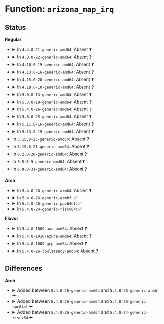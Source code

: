 # Function: <code>arizona_map_irq</code>

## Status
<b>Regular</b>
<ul>
<li>
<details>
<summary>In <code>4.4.0-21-generic-amd64</code>: Absent ❓</summary>

```json
{
  "name": "arizona_map_irq",
  "collision_type": "Unique Static",
  "inline_type": "Selective",
  "funcs": [
    {
      "addr": 18446744071584604368,
      "name": "arizona_map_irq",
      "external": false,
      "loc": "drivers/mfd/arizona-irq.c:29",
      "file": "drivers/mfd/arizona-irq.c",
      "inline": "not declared, inlined",
      "caller_inline": [],
      "caller_func": [
        "drivers/mfd/arizona-irq.c:arizona_request_irq",
        "drivers/mfd/arizona-irq.c:arizona_free_irq",
        "drivers/mfd/arizona-irq.c:arizona_set_irq_wake",
        "drivers/mfd/arizona-irq.c:arizona_irq_init",
        "drivers/mfd/arizona-irq.c:arizona_irq_init",
        "drivers/mfd/arizona-irq.c:arizona_irq_init",
        "drivers/mfd/arizona-irq.c:arizona_irq_init",
        "drivers/mfd/arizona-irq.c:arizona_irq_exit",
        "drivers/mfd/arizona-irq.c:arizona_irq_exit"
      ]
    }
  ],
  "symbols": [
    {
      "addr": 18446744071584604368,
      "name": "arizona_map_irq.isra.2",
      "section": ".text",
      "bind": "STB_LOCAL",
      "size": 49
    }
  ]
}
```
</details>
</li>
<li>
<details>
<summary>In <code>4.8.0-22-generic-amd64</code>: Absent ❓</summary>

```json
{
  "name": "arizona_map_irq",
  "collision_type": "Unique Static",
  "inline_type": "Selective",
  "funcs": [
    {
      "addr": 18446744071584953168,
      "name": "arizona_map_irq",
      "external": false,
      "loc": "drivers/mfd/arizona-irq.c:29",
      "file": "drivers/mfd/arizona-irq.c",
      "inline": "not declared, inlined",
      "caller_inline": [],
      "caller_func": [
        "drivers/mfd/arizona-irq.c:arizona_irq_exit",
        "drivers/mfd/arizona-irq.c:arizona_irq_exit",
        "drivers/mfd/arizona-irq.c:arizona_irq_init",
        "drivers/mfd/arizona-irq.c:arizona_irq_init",
        "drivers/mfd/arizona-irq.c:arizona_irq_init",
        "drivers/mfd/arizona-irq.c:arizona_set_irq_wake",
        "drivers/mfd/arizona-irq.c:arizona_free_irq",
        "drivers/mfd/arizona-irq.c:arizona_request_irq"
      ]
    }
  ],
  "symbols": [
    {
      "addr": 18446744071584953168,
      "name": "arizona_map_irq.isra.2",
      "section": ".text",
      "bind": "STB_LOCAL",
      "size": 54
    }
  ]
}
```
</details>
</li>
<li>
<details>
<summary>In <code>4.10.0-19-generic-amd64</code>: Absent ❓</summary>

```json
{
  "name": "arizona_map_irq",
  "collision_type": "Unique Static",
  "inline_type": "Selective",
  "funcs": [
    {
      "addr": 18446744071585136800,
      "name": "arizona_map_irq",
      "external": false,
      "loc": "drivers/mfd/arizona-irq.c:29",
      "file": "drivers/mfd/arizona-irq.c",
      "inline": "not declared, inlined",
      "caller_inline": [],
      "caller_func": [
        "drivers/mfd/arizona-irq.c:arizona_irq_exit",
        "drivers/mfd/arizona-irq.c:arizona_irq_exit",
        "drivers/mfd/arizona-irq.c:arizona_irq_init",
        "drivers/mfd/arizona-irq.c:arizona_irq_init",
        "drivers/mfd/arizona-irq.c:arizona_irq_init",
        "drivers/mfd/arizona-irq.c:arizona_set_irq_wake",
        "drivers/mfd/arizona-irq.c:arizona_free_irq",
        "drivers/mfd/arizona-irq.c:arizona_request_irq"
      ]
    }
  ],
  "symbols": [
    {
      "addr": 18446744071585136800,
      "name": "arizona_map_irq.isra.2",
      "section": ".text",
      "bind": "STB_LOCAL",
      "size": 54
    }
  ]
}
```
</details>
</li>
<li>
<details>
<summary>In <code>4.13.0-16-generic-amd64</code>: Absent ❓</summary>

```json
{
  "name": "arizona_map_irq",
  "collision_type": "Unique Static",
  "inline_type": "Selective",
  "funcs": [
    {
      "addr": 18446744071585218368,
      "name": "arizona_map_irq",
      "external": false,
      "loc": "drivers/mfd/arizona-irq.c:32",
      "file": "drivers/mfd/arizona-irq.c",
      "inline": "not declared, inlined",
      "caller_inline": [],
      "caller_func": [
        "drivers/mfd/arizona-irq.c:arizona_set_irq_wake",
        "drivers/mfd/arizona-irq.c:arizona_free_irq",
        "drivers/mfd/arizona-irq.c:arizona_request_irq"
      ]
    }
  ],
  "symbols": [
    {
      "addr": 18446744071585218368,
      "name": "arizona_map_irq.isra.2",
      "section": ".text",
      "bind": "STB_LOCAL",
      "size": 54
    }
  ]
}
```
</details>
</li>
<li>
<details>
<summary>In <code>4.15.0-20-generic-amd64</code>: Absent ❓</summary>

```json
{
  "name": "arizona_map_irq",
  "collision_type": "Unique Static",
  "inline_type": "Selective",
  "funcs": [
    {
      "addr": 18446744071585646048,
      "name": "arizona_map_irq",
      "external": false,
      "loc": "drivers/mfd/arizona-irq.c:32",
      "file": "drivers/mfd/arizona-irq.c",
      "inline": "not declared, inlined",
      "caller_inline": [],
      "caller_func": [
        "drivers/mfd/arizona-irq.c:arizona_set_irq_wake",
        "drivers/mfd/arizona-irq.c:arizona_free_irq",
        "drivers/mfd/arizona-irq.c:arizona_request_irq"
      ]
    }
  ],
  "symbols": [
    {
      "addr": 18446744071585646048,
      "name": "arizona_map_irq.isra.2",
      "section": ".text",
      "bind": "STB_LOCAL",
      "size": 54
    }
  ]
}
```
</details>
</li>
<li>
<details>
<summary>In <code>4.18.0-10-generic-amd64</code>: Absent ❓</summary>

```json
{
  "name": "arizona_map_irq",
  "collision_type": "Unique Static",
  "inline_type": "Selective",
  "funcs": [
    {
      "addr": 18446744071585890368,
      "name": "arizona_map_irq",
      "external": false,
      "loc": "drivers/mfd/arizona-irq.c:32",
      "file": "drivers/mfd/arizona-irq.c",
      "inline": "not declared, inlined",
      "caller_inline": [],
      "caller_func": [
        "drivers/mfd/arizona-irq.c:arizona_set_irq_wake",
        "drivers/mfd/arizona-irq.c:arizona_free_irq",
        "drivers/mfd/arizona-irq.c:arizona_request_irq"
      ]
    }
  ],
  "symbols": [
    {
      "addr": 18446744071585890368,
      "name": "arizona_map_irq.isra.2",
      "section": ".text",
      "bind": "STB_LOCAL",
      "size": 49
    }
  ]
}
```
</details>
</li>
<li>
<details>
<summary>In <code>5.0.0-13-generic-amd64</code>: Absent ❓</summary>

```json
{
  "name": "arizona_map_irq",
  "collision_type": "Unique Static",
  "inline_type": "Selective",
  "funcs": [
    {
      "addr": 18446744071586026112,
      "name": "arizona_map_irq",
      "external": false,
      "loc": "drivers/mfd/arizona-irq.c:32",
      "file": "drivers/mfd/arizona-irq.c",
      "inline": "not declared, inlined",
      "caller_inline": [],
      "caller_func": [
        "drivers/mfd/arizona-irq.c:arizona_set_irq_wake",
        "drivers/mfd/arizona-irq.c:arizona_free_irq",
        "drivers/mfd/arizona-irq.c:arizona_request_irq"
      ]
    }
  ],
  "symbols": [
    {
      "addr": 18446744071586026112,
      "name": "arizona_map_irq.isra.2",
      "section": ".text",
      "bind": "STB_LOCAL",
      "size": 49
    }
  ]
}
```
</details>
</li>
<li>
<details>
<summary>In <code>5.3.0-18-generic-amd64</code>: Absent ❓</summary>

```json
{
  "name": "arizona_map_irq",
  "collision_type": "Unique Static",
  "inline_type": "Selective",
  "funcs": [
    {
      "addr": 18446744071586270032,
      "name": "arizona_map_irq",
      "external": false,
      "loc": "drivers/mfd/arizona-irq.c:29",
      "file": "drivers/mfd/arizona-irq.c",
      "inline": "not declared, inlined",
      "caller_inline": [],
      "caller_func": [
        "drivers/mfd/arizona-irq.c:arizona_set_irq_wake",
        "drivers/mfd/arizona-irq.c:arizona_free_irq",
        "drivers/mfd/arizona-irq.c:arizona_request_irq"
      ]
    }
  ],
  "symbols": [
    {
      "addr": 18446744071586270032,
      "name": "arizona_map_irq.isra.0",
      "section": ".text",
      "bind": "STB_LOCAL",
      "size": 50
    }
  ]
}
```
</details>
</li>
<li>
<details>
<summary>In <code>5.4.0-26-generic-amd64</code>: Absent ❓</summary>

```json
{
  "name": "arizona_map_irq",
  "collision_type": "Unique Static",
  "inline_type": "Selective",
  "funcs": [
    {
      "addr": 18446744071586418272,
      "name": "arizona_map_irq",
      "external": false,
      "loc": "drivers/mfd/arizona-irq.c:29",
      "file": "drivers/mfd/arizona-irq.c",
      "inline": "not declared, inlined",
      "caller_inline": [],
      "caller_func": [
        "drivers/mfd/arizona-irq.c:arizona_set_irq_wake",
        "drivers/mfd/arizona-irq.c:arizona_free_irq",
        "drivers/mfd/arizona-irq.c:arizona_request_irq"
      ]
    }
  ],
  "symbols": [
    {
      "addr": 18446744071586418272,
      "name": "arizona_map_irq.isra.0",
      "section": ".text",
      "bind": "STB_LOCAL",
      "size": 50
    }
  ]
}
```
</details>
</li>
<li>
<details>
<summary>In <code>5.8.0-25-generic-amd64</code>: Absent ❓</summary>

```json
{
  "name": "arizona_map_irq",
  "collision_type": "Unique Static",
  "inline_type": "Full",
  "funcs": [
    {
      "addr": 18446744071587196158,
      "name": "arizona_map_irq",
      "external": false,
      "loc": "drivers/mfd/arizona-irq.c:29",
      "file": "drivers/mfd/arizona-irq.c",
      "inline": "not declared, inlined",
      "caller_inline": [
        "drivers/mfd/arizona-irq.c:arizona_irq_exit",
        "drivers/mfd/arizona-irq.c:arizona_irq_exit",
        "drivers/mfd/arizona-irq.c:arizona_set_irq_wake",
        "drivers/mfd/arizona-irq.c:arizona_request_irq"
      ],
      "caller_func": []
    }
  ],
  "symbols": []
}
```
</details>
</li>
<li>
<details>
<summary>In <code>5.11.0-16-generic-amd64</code>: Absent ❓</summary>

```json
{
  "name": "arizona_map_irq",
  "collision_type": "Unique Static",
  "inline_type": "Full",
  "funcs": [
    {
      "addr": 18446744071587273069,
      "name": "arizona_map_irq",
      "external": false,
      "loc": "drivers/mfd/arizona-irq.c:29",
      "file": "drivers/mfd/arizona-irq.c",
      "inline": "not declared, inlined",
      "caller_inline": [
        "drivers/mfd/arizona-irq.c:arizona_irq_exit",
        "drivers/mfd/arizona-irq.c:arizona_irq_exit",
        "drivers/mfd/arizona-irq.c:arizona_set_irq_wake",
        "drivers/mfd/arizona-irq.c:arizona_request_irq"
      ],
      "caller_func": []
    }
  ],
  "symbols": []
}
```
</details>
</li>
<li>
<details>
<summary>In <code>5.13.0-19-generic-amd64</code>: Absent ❓</summary>

```json
{
  "name": "arizona_map_irq",
  "collision_type": "Unique Static",
  "inline_type": "Full",
  "funcs": [
    {
      "addr": 18446744071587161582,
      "name": "arizona_map_irq",
      "external": false,
      "loc": "drivers/mfd/arizona-irq.c:29",
      "file": "drivers/mfd/arizona-irq.c",
      "inline": "not declared, inlined",
      "caller_inline": [
        "drivers/mfd/arizona-irq.c:arizona_irq_exit",
        "drivers/mfd/arizona-irq.c:arizona_irq_exit",
        "drivers/mfd/arizona-irq.c:arizona_set_irq_wake",
        "drivers/mfd/arizona-irq.c:arizona_request_irq"
      ],
      "caller_func": []
    }
  ],
  "symbols": []
}
```
</details>
</li>
<li>
In <code>5.15.0-25-generic-amd64</code>: Absent ❓
</li>
<li>
In <code>5.19.0-21-generic-amd64</code>: Absent ❓
</li>
<li>
In <code>6.2.0-20-generic-amd64</code>: Absent ❓
</li>
<li>
In <code>6.5.0-9-generic-amd64</code>: Absent ❓
</li>
<li>
In <code>6.8.0-31-generic-amd64</code>: Absent ❓
</li>
</ul>
<b>Arch</b>
<ul>
<li>
<details>
<summary>In <code>5.4.0-26-generic-arm64</code>: Absent ❓</summary>

```json
{
  "name": "arizona_map_irq",
  "collision_type": "Unique Static",
  "inline_type": "Selective",
  "funcs": [
    {
      "addr": 18446603336499280872,
      "name": "arizona_map_irq",
      "external": false,
      "loc": "drivers/mfd/arizona-irq.c:29",
      "file": "drivers/mfd/arizona-irq.c",
      "inline": "not declared, inlined",
      "caller_inline": [],
      "caller_func": [
        "drivers/mfd/arizona-irq.c:arizona_set_irq_wake",
        "drivers/mfd/arizona-irq.c:arizona_free_irq",
        "drivers/mfd/arizona-irq.c:arizona_request_irq"
      ]
    }
  ],
  "symbols": [
    {
      "addr": 18446603336499280872,
      "name": "arizona_map_irq.isra.0",
      "section": ".text",
      "bind": "STB_LOCAL",
      "size": 84
    }
  ]
}
```
</details>
</li>
<li>
<details>
<summary>In <code>5.4.0-26-generic-armhf</code>: ✅</summary>

```c
int arizona_map_irq(struct arizona * arizona, int irq)
```

```json
{
  "name": "arizona_map_irq",
  "collision_type": "Unique Static",
  "inline_type": "No",
  "funcs": [
    {
      "addr": 3231803536,
      "name": "arizona_map_irq",
      "external": false,
      "loc": "drivers/mfd/arizona-irq.c:29",
      "file": "drivers/mfd/arizona-irq.c",
      "inline": "seen, unknown",
      "caller_inline": [],
      "caller_func": [
        "drivers/mfd/arizona-irq.c:arizona_set_irq_wake",
        "drivers/mfd/arizona-irq.c:arizona_free_irq",
        "drivers/mfd/arizona-irq.c:arizona_request_irq"
      ]
    }
  ],
  "symbols": [
    {
      "addr": 3231803536,
      "name": "arizona_map_irq",
      "section": ".text",
      "bind": "STB_LOCAL",
      "size": 68
    }
  ]
}
```
</details>
</li>
<li>
<details>
<summary>In <code>5.4.0-26-generic-ppc64el</code>: ✅</summary>

```c
int arizona_map_irq(struct arizona * arizona, int irq)
```

```json
{
  "name": "arizona_map_irq",
  "collision_type": "Unique Static",
  "inline_type": "No",
  "funcs": [
    {
      "addr": 13835058055292471088,
      "name": "arizona_map_irq",
      "external": false,
      "loc": "drivers/mfd/arizona-irq.c:29",
      "file": "drivers/mfd/arizona-irq.c",
      "inline": "seen, unknown",
      "caller_inline": [],
      "caller_func": [
        "drivers/mfd/arizona-irq.c:arizona_set_irq_wake",
        "drivers/mfd/arizona-irq.c:arizona_free_irq",
        "drivers/mfd/arizona-irq.c:arizona_request_irq"
      ]
    }
  ],
  "symbols": [
    {
      "addr": 13835058055292471088,
      "name": "arizona_map_irq",
      "section": ".text",
      "bind": "STB_LOCAL",
      "size": 112
    }
  ]
}
```
</details>
</li>
<li>
<details>
<summary>In <code>5.4.0-24-generic-riscv64</code>: ✅</summary>

```c
int arizona_map_irq(struct arizona * arizona, int irq)
```

```json
{
  "name": "arizona_map_irq",
  "collision_type": "Unique Static",
  "inline_type": "No",
  "funcs": [
    {
      "addr": 18446743936276535034,
      "name": "arizona_map_irq",
      "external": false,
      "loc": "drivers/mfd/arizona-irq.c:29",
      "file": "drivers/mfd/arizona-irq.c",
      "inline": "seen, unknown",
      "caller_inline": [],
      "caller_func": [
        "drivers/mfd/arizona-irq.c:arizona_set_irq_wake",
        "drivers/mfd/arizona-irq.c:arizona_free_irq",
        "drivers/mfd/arizona-irq.c:arizona_request_irq"
      ]
    }
  ],
  "symbols": [
    {
      "addr": 18446743936276535034,
      "name": "arizona_map_irq",
      "section": ".text",
      "bind": "STB_LOCAL",
      "size": 72
    }
  ]
}
```
</details>
</li>
</ul>
<b>Flavor</b>
<ul>
<li>
<details>
<summary>In <code>5.4.0-1009-aws-amd64</code>: Absent ❓</summary>

```json
{
  "name": "arizona_map_irq",
  "collision_type": "Unique Static",
  "inline_type": "Selective",
  "funcs": [
    {
      "addr": 18446744071586171840,
      "name": "arizona_map_irq",
      "external": false,
      "loc": "drivers/mfd/arizona-irq.c:29",
      "file": "drivers/mfd/arizona-irq.c",
      "inline": "not declared, inlined",
      "caller_inline": [],
      "caller_func": [
        "drivers/mfd/arizona-irq.c:arizona_set_irq_wake",
        "drivers/mfd/arizona-irq.c:arizona_free_irq",
        "drivers/mfd/arizona-irq.c:arizona_request_irq"
      ]
    }
  ],
  "symbols": [
    {
      "addr": 18446744071586171840,
      "name": "arizona_map_irq.isra.0",
      "section": ".text",
      "bind": "STB_LOCAL",
      "size": 50
    }
  ]
}
```
</details>
</li>
<li>
<details>
<summary>In <code>5.4.0-1010-azure-amd64</code>: Absent ❓</summary>

```json
{
  "name": "arizona_map_irq",
  "collision_type": "Unique Static",
  "inline_type": "Selective",
  "funcs": [
    {
      "addr": 18446744071585991120,
      "name": "arizona_map_irq",
      "external": false,
      "loc": "drivers/mfd/arizona-irq.c:29",
      "file": "drivers/mfd/arizona-irq.c",
      "inline": "not declared, inlined",
      "caller_inline": [],
      "caller_func": [
        "drivers/mfd/arizona-irq.c:arizona_set_irq_wake",
        "drivers/mfd/arizona-irq.c:arizona_free_irq",
        "drivers/mfd/arizona-irq.c:arizona_request_irq"
      ]
    }
  ],
  "symbols": [
    {
      "addr": 18446744071585991120,
      "name": "arizona_map_irq.isra.0",
      "section": ".text",
      "bind": "STB_LOCAL",
      "size": 50
    }
  ]
}
```
</details>
</li>
<li>
<details>
<summary>In <code>5.4.0-1009-gcp-amd64</code>: Absent ❓</summary>

```json
{
  "name": "arizona_map_irq",
  "collision_type": "Unique Static",
  "inline_type": "Selective",
  "funcs": [
    {
      "addr": 18446744071586366240,
      "name": "arizona_map_irq",
      "external": false,
      "loc": "drivers/mfd/arizona-irq.c:29",
      "file": "drivers/mfd/arizona-irq.c",
      "inline": "not declared, inlined",
      "caller_inline": [],
      "caller_func": [
        "drivers/mfd/arizona-irq.c:arizona_set_irq_wake",
        "drivers/mfd/arizona-irq.c:arizona_free_irq",
        "drivers/mfd/arizona-irq.c:arizona_request_irq"
      ]
    }
  ],
  "symbols": [
    {
      "addr": 18446744071586366240,
      "name": "arizona_map_irq.isra.0",
      "section": ".text",
      "bind": "STB_LOCAL",
      "size": 50
    }
  ]
}
```
</details>
</li>
<li>
<details>
<summary>In <code>5.4.0-26-lowlatency-amd64</code>: Absent ❓</summary>

```json
{
  "name": "arizona_map_irq",
  "collision_type": "Unique Static",
  "inline_type": "Selective",
  "funcs": [
    {
      "addr": 18446744071586477920,
      "name": "arizona_map_irq",
      "external": false,
      "loc": "drivers/mfd/arizona-irq.c:29",
      "file": "drivers/mfd/arizona-irq.c",
      "inline": "not declared, inlined",
      "caller_inline": [],
      "caller_func": [
        "drivers/mfd/arizona-irq.c:arizona_set_irq_wake",
        "drivers/mfd/arizona-irq.c:arizona_free_irq",
        "drivers/mfd/arizona-irq.c:arizona_request_irq"
      ]
    }
  ],
  "symbols": [
    {
      "addr": 18446744071586477920,
      "name": "arizona_map_irq.isra.0",
      "section": ".text",
      "bind": "STB_LOCAL",
      "size": 50
    }
  ]
}
```
</details>
</li>
</ul>

## Differences
<b>Arch</b>
<ul>
<li>
<details>
<summary>Added between <code>5.4.0-26-generic-amd64</code> and <code>5.4.0-26-generic-armhf</code> ➕</summary>

```c
int arizona_map_irq(struct arizona * arizona, int irq)
```
</details>
</li>
<li>
<details>
<summary>Added between <code>5.4.0-26-generic-amd64</code> and <code>5.4.0-26-generic-ppc64el</code> ➕</summary>

```c
int arizona_map_irq(struct arizona * arizona, int irq)
```
</details>
</li>
<li>
<details>
<summary>Added between <code>5.4.0-26-generic-amd64</code> and <code>5.4.0-24-generic-riscv64</code> ➕</summary>

```c
int arizona_map_irq(struct arizona * arizona, int irq)
```
</details>
</li>
</ul>
